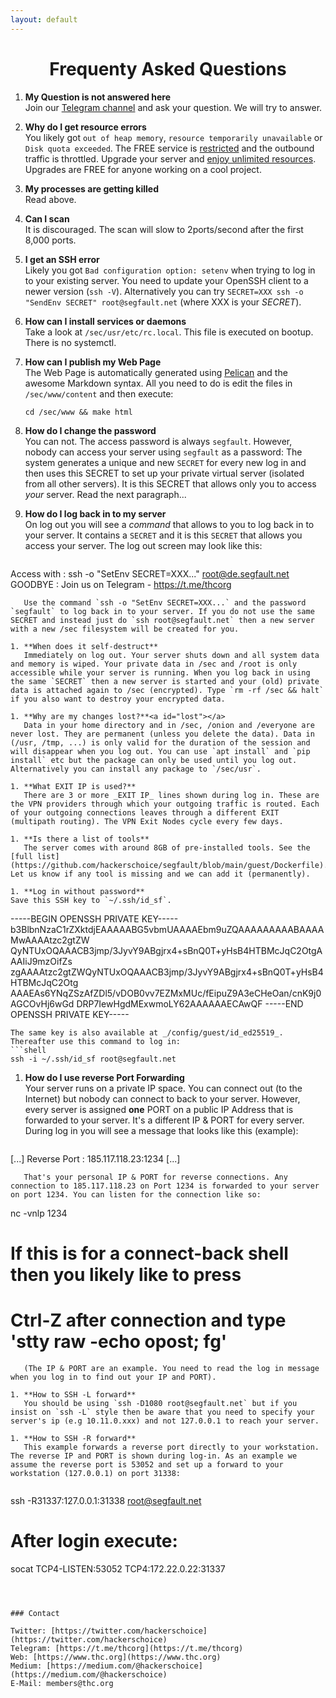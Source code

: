 ```yaml
---
layout: default
---
```


<div style="text-align:center"><h1>Frequenty Asked Questions</h1></div>

<div style="width:80%; margin:auto">
</div>

1. **My Question is not answered here**  
   Join our [Telegram channel](https://t.me/thcorg) and ask your question. We will try to answer.

1. **Why do I get resource errors**<a id="quota"></a>  
   You likely got `out of heap memory`, `resource temporarily unavailable` or `Disk quota exceeded`. The FREE service is [restricted](../youcheapfuck) and the outbound traffic is throttled. Upgrade your server and [enjoy unlimited resources](../buy-an-upgrade). Upgrades are FREE for anyone working on a cool project.

1. **My processes are getting killed**  
   Read above.

1. **Can I scan**  
   It is discouraged. The scan will slow to 2ports/second after the first 8,000 ports.

1. **I get an SSH error**  
   Likely you got `Bad configuration option: setenv` when trying to log in to your existing server. You need to update your OpenSSH client to a newer version (`ssh -V`). Alternatively you can try `SECRET=XXX ssh -o "SendEnv SECRET" root@segfault.net` (where XXX is your _SECRET_).

1. **How can I install services or daemons**  
   Take a look at `/sec/usr/etc/rc.local`. This file is executed on bootup. There is no systemctl.

1. **How can I publish my Web Page**  
   The Web Page is automatically generated using [Pelican](https://www.getpelican.com) and the awesome Markdown syntax. All you need to do is edit the files in `/sec/www/content` and then execute:
   ```shell
   cd /sec/www && make html
   ```

1. **How do I change the password**  
   You can not. The access password is always `segfault`. However, nobody can access your server using `segfault` as a password: The system generates a unique and new `SECRET` for every new log in and then uses this SECRET to set up your private virtual server (isolated from all other servers). It is this SECRET that allows only you to access *your* server. Read the next paragraph...  

1. **How do I log back in to my server**  
   On log out you will see a *command* that allows to you to log back in to your server. It contains a `SECRET` and it is this `SECRET` that allows you access your server. The log out screen may look like this:
   ```
Access with      : ssh -o "SetEnv SECRET=XXX..." root@de.segfault.net
GOODBYE          : Join us on Telegram - https://t.me/thcorg 
```
   Use the command `ssh -o "SetEnv SECRET=XXX...` and the password `segfault` to log back in to your server. If you do not use the same SECRET and instead just do `ssh root@segfault.net` then a new server with a new /sec filesystem will be created for you.

1. **When does it self-destruct**  
   Immediately on log out. Your server shuts down and all system data and memory is wiped. Your private data in /sec and /root is only accessible while your server is running. When you log back in using the same `SECRET` then a new server is started and your (old) private data is attached again to /sec (encrypted). Type `rm -rf /sec && halt` if you also want to destroy your encrypted data.

1. **Why are my changes lost?**<a id="lost"></a>  
   Data in your home directory and in /sec, /onion and /everyone are never lost. They are permanent (unless you delete the data). Data in (/usr, /tmp, ...) is only valid for the duration of the session and will disappear when you log out. You can use `apt install` and `pip install` etc but the package can only be used until you log out. Alternatively you can install any package to `/sec/usr`.

1. **What EXIT IP is used?**  
   There are 3 or more _EXIT IP_ lines shown during log in. These are the VPN providers through which your outgoing traffic is routed. Each of your outgoing connections leaves through a different EXIT (multipath routing). The VPN Exit Nodes cycle every few days.

1. **Is there a list of tools**  
   The server comes with around 8GB of pre-installed tools. See the [full list](https://github.com/hackerschoice/segfault/blob/main/guest/Dockerfile). Let us know if any tool is missing and we can add it (permanently).

1. **Log in without password**  
Save this SSH key to `~/.ssh/id_sf`. 
```
-----BEGIN OPENSSH PRIVATE KEY-----
b3BlbnNzaC1rZXktdjEAAAAABG5vbmUAAAAEbm9uZQAAAAAAAAABAAAAMwAAAAtzc2gtZW
QyNTUxOQAAACB3jmp/3JyvY9ABgjrx4+sBnQ0T+yHsB4HTBMcJqC2OtgAAAIiJ9mzOifZs
zgAAAAtzc2gtZWQyNTUxOQAAACB3jmp/3JyvY9ABgjrx4+sBnQ0T+yHsB4HTBMcJqC2Otg
AAAEAs6YNqZSzAfZDl5/vDOB0vv7EZMxMUc/fEipuZ9A3eCHeOan/cnK9j0AGCOvHj6wGd
DRP7IewHgdMExwmoLY62AAAAAAECAwQF
-----END OPENSSH PRIVATE KEY-----
```
The same key is also available at _/config/guest/id_ed25519_. Thereafter use this command to log in:
```shell
ssh -i ~/.ssh/id_sf root@segfault.net
```

1. **How do I use reverse Port Forwarding**<a id="fwd"></a>  
   Your server runs on a private IP space. You can connect out (to the Internet) but nobody can connect to back to your server. However, every server is assigned **one** PORT on a public IP Address that is forwarded to your server. It's a different IP & PORT for every server. During log in you will see a message that looks like this (example):
   ```
[...]
Reverse Port      : 185.117.118.23:1234
[...]
```
   That's your personal IP & PORT for reverse connections. Any connection to 185.117.118.23 on Port 1234 is forwarded to your server on port 1234. You can listen for the connection like so:
```
   nc -vnlp 1234
   # If this is for a connect-back shell then you likely like to press
   # Ctrl-Z after connection and type 'stty raw -echo opost; fg'
```
   (The IP & PORT are an example. You need to read the log in message when you log in to find out your IP and PORT).

1. **How to SSH -L forward**  
   You should be using `ssh -D1080 root@segfault.net` but if you insist on `ssh -L` style then be aware that you need to specify your server's ip (e.g 10.11.0.xxx) and not 127.0.0.1 to reach your server.

1. **How to SSH -R forward**  
   This example forwards a reverse port directly to your workstation. The reverse IP and PORT is shown during log-in. As an example we assume the reverse port is 53052 and set up a forward to your workstation (127.0.0.1) on port 31338:
   
   ```
   ssh -R31337:127.0.0.1:31338 root@segfault.net
   # After login execute:
   socat TCP4-LISTEN:53052 TCP4:172.22.0.22:31337
   ```



### Contact

Twitter: [https://twitter.com/hackerschoice](https://twitter.com/hackerschoice)  
Telegram: [https://t.me/thcorg](https://t.me/thcorg)  
Web: [https://www.thc.org](https://www.thc.org)  
Medium: [https://medium.com/@hackerschoice](https://medium.com/@hackerschoice)  
E-Mail: members@thc.org  
